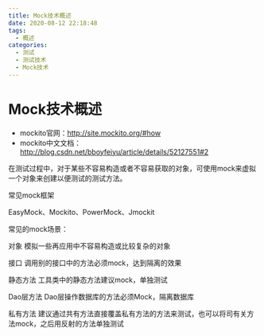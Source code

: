```yaml
---
title: Mock技术概述
date: 2020-08-12 22:18:48
tags:
  - 概述
categories:
  - 测试
  - 测试技术
  - Mock技术
---
```


# Mock技术概述

- mockito官网：http://site.mockito.org/#how
- mockito中文文档：http://blog.csdn.net/bboyfeiyu/article/details/52127551#2

在测试过程中，对于某些不容易构造或者不容易获取的对象，可使用mock来虚拟一个对象来创建以便测试的测试方法。

 

常见mock框架

EasyMock、Mockito、PowerMock、Jmockit

 

常见的mock场景：

对象 模拟一些再应用中不容易构造或比较复杂的对象

接口 调用别的接口中的方法必须mock，达到隔离的效果

静态方法 工具类中的静态方法建议mock，单独测试

Dao层方法 Dao层操作数据库的方法必须Mock，隔离数据库

私有方法 建议通过共有方法直接覆盖私有方法的方法来测试，也可以将司有关方法mock，之后用反射的方法单独测试





 